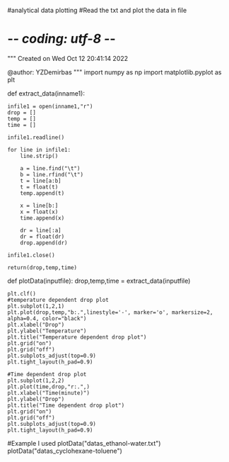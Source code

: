 #analytical data plotting
#Read the txt and plot the data in file
# -*- coding: utf-8 -*-
"""
Created on Wed Oct 12 20:41:14 2022

@author: YZDemirbas
"""
import numpy as np
import matplotlib.pyplot as plt

def extract_data(inname1):
    
    infile1 = open(inname1,"r")
    drop = []
    temp = []
    time = []
    
    infile1.readline()
    
    for line in infile1:
        line.strip()
        
        a = line.find("\t")
        b = line.rfind("\t")
        t = line[a:b]
        t = float(t)
        temp.append(t)
        
        x = line[b:]
        x = float(x)
        time.append(x)
      
        dr = line[:a]
        dr = float(dr)
        drop.append(dr)
    
    infile1.close()
    
    return(drop,temp,time)

def plotData(inputfile):
    drop,temp,time = extract_data(inputfile)
    
    plt.clf()
    #temperature dependent drop plot
    plt.subplot(1,2,1)
    plt.plot(drop,temp,"b:.",linestyle='-', marker='o', markersize=2, alpha=0.4, color="black")
    plt.xlabel("Drop")
    plt.ylabel("Temperature")
    plt.title("Temperature dependent drop plot")
    plt.grid("on")
    plt.grid("off")
    plt.subplots_adjust(top=0.9)
    plt.tight_layout(h_pad=0.9)

    #Time dependent drop plot
    plt.subplot(1,2,2)
    plt.plot(time,drop,"r:.",)
    plt.xlabel("Time(minute)")
    plt.ylabel("Drop")
    plt.title("Time dependent drop plot")
    plt.grid("on")
    plt.grid("off")
    plt.subplots_adjust(top=0.9)
    plt.tight_layout(h_pad=0.9)

#Example I used 
plotData("datas_ethanol-water.txt")
plotData("datas_cyclohexane-toluene")
